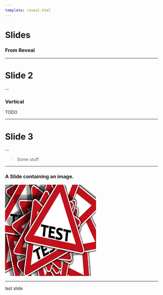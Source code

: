 ```yaml
---
template: reveal.html
---
```

# Slides

### From Reveal

---

# Slide 2

--

### Vertical

TODO

---

# Slide 3

--

> Some stuff

---

### A Slide containing an image.

<img title="survey" src=test.jpg  width="300" height="300">

---

last slide
